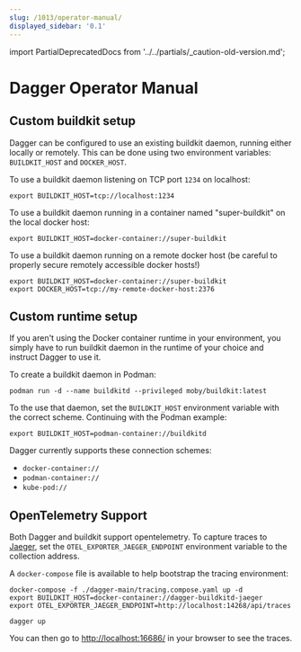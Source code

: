 ```yaml
---
slug: /1013/operator-manual/
displayed_sidebar: '0.1'
---
```


import PartialDeprecatedDocs from '../../partials/_caution-old-version.md';

# Dagger Operator Manual

<PartialDeprecatedDocs />

## Custom buildkit setup

Dagger can be configured to use an existing buildkit daemon, running either locally or remotely. This can be done using two environment variables: `BUILDKIT_HOST` and `DOCKER_HOST`.

To use a buildkit daemon listening on TCP port `1234` on localhost:

```shell
export BUILDKIT_HOST=tcp://localhost:1234
```

To use a buildkit daemon running in a container named "super-buildkit" on the local docker host:

```shell
export BUILDKIT_HOST=docker-container://super-buildkit
```

To use a buildkit daemon running on a remote docker host (be careful to properly secure remotely accessible docker hosts!)

```shell
export BUILDKIT_HOST=docker-container://super-buildkit
export DOCKER_HOST=tcp://my-remote-docker-host:2376
```

## Custom runtime setup

If you aren't using the Docker container runtime in your environment, you simply have to run buildkit daemon in the runtime of your choice and instruct Dagger to use it.

To create a buildkit daemon in Podman:

```shell
podman run -d --name buildkitd --privileged moby/buildkit:latest
```

To the use that daemon, set the `BUILDKIT_HOST` environment variable with the correct scheme. Continuing with the Podman example:

```shell
export BUILDKIT_HOST=podman-container://buildkitd
```

Dagger currently supports these connection schemes:

- `docker-container://`
- `podman-container://`
- `kube-pod://`

## OpenTelemetry Support

Both Dagger and buildkit support opentelemetry. To capture traces to
[Jaeger](https://github.com/jaegertracing/jaeger), set the `OTEL_EXPORTER_JAEGER_ENDPOINT` environment variable to the collection address.

A `docker-compose` file is available to help bootstrap the tracing environment:

```shell
docker-compose -f ./dagger-main/tracing.compose.yaml up -d
export BUILDKIT_HOST=docker-container://dagger-buildkitd-jaeger
export OTEL_EXPORTER_JAEGER_ENDPOINT=http://localhost:14268/api/traces

dagger up
```

You can then go to [http://localhost:16686/](http://localhost:16686/) in your browser to see the traces.
